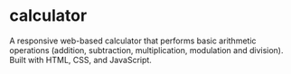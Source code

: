 # calculator
A responsive web-based calculator that performs basic arithmetic operations (addition, subtraction, multiplication, modulation and division). Built with HTML, CSS, and JavaScript.
